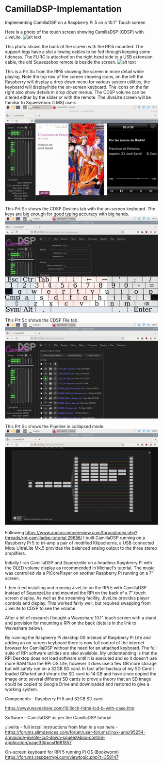 # CamillaDSP-Implemantation
Implementing CamillaDSP on a Raspberry Pi 5 on a 10.1" Touch screen

Here is a photo of the touch screen showing CamillaDSP (CDSP) with JiveLite.
![alt text](<Images/10.1 screen front on shelf.jpg>)

This photo shows the back of the screen with the RPi5 mounted. The support legs have a slot  allowing cables to be fed through keeping some tideness. The FLIRC is attached on the right hand side to a USB extension cable, the old Squeezebox remote is beside the screen.
![alt text](<Images/10.1 back showing RPi5 plugs and FLIRC and remote.jpg>)

This is a Prt Sc from the RPi5 showing the screen in more detail while playing.
Note the top row of the screen showing icons, on the left the Raspberry will display a drop down menu for various system utilities, the keyboard will display/hide the on-screen keyboard. The icons on the far right also show details in drop down menus. The CDSP volume can be altered either by the slider or with the remote. The JiveLite screen will be familiar to Squeezebox (LMS) users.
![alt text](<Images/10.1 screen Jivelite and Firefox CamillaDSP.jpg>)

This Prt Sc shows the CDSP Devices tab with the on-screen keyboard. The keys are big enough for good typing accuracy with big hands.
![alt text](<Images/10.1 screen Devices tab with on-screen keyboard.jpg>)

This Prt Sc shows the CDSP File tab. 
![alt text](<Images/10.1 screen CamillaDSP Files tab.jpg>)

This Prt Sc shows the Pipeline in collapsed mode.
![alt text](<Images/10.1 screen Pipeline - collapsed.jpg>)
 

Following https://www.audiosciencereview.com/forum/index.php?threads/rpi-camilladsp-tutorial.29656/ I built CamillaDSP running on a Raspberry Pi 5 to tri-amp a pair of modified Klipschorns, a USB connected Motu UltraLite Mk.5 provides the balanced analog output to the three stereo amplifiers.

Initially I ran CamillaDSP and Squeezelite on a headless Raspberry Pi with the OLED volume display as recommended in Michael's tutorial. The music was controlled via a  PiCorePlayer on another Raspberry Pi running on a 7" screen. 

I then tried installing and running JiveLite on the RPi 5 with CamillaDSP instead of SqueezeLite and mounted the RPi on the back of a 7" touch screen display. As well as the streaming facility, JiveLite provides player controls and display. This worked fairly well, but required swapping from JiveLite to CDSP to see the volume.

After a bit of research I bought a Waveshare 10.1" touch screen with a stand and provision for mounting a RPi on the back (details in the link to Waveshare below). 

By running the Raspberry Pi desktop OS instead of Raspberry Pi Lite and adding an on-screen keyboard there is now full control of the internet browser for CamillaDSP without the need for an attached keyboard. The full suite of RPi software utilities are also available. My understanding is that the RPi Desktop does not load software until it is executed and so it doesn't use more RAM than the RPi OS Lite, however it does use a few GB more storage but will safely run on a 32GB SD card. In fact after backup of my SD Card I loaded GParted and shrunk the SD card to 14 GB and have since copied the image onto several different SD cards to prove a theory that an SD image could be copied to Google Drive and downloaded and restored to give a working system.

Components - 
Raspberry Pi 5 and 32GB SD card.

https://www.waveshare.com/10.1inch-hdmi-lcd-b-with-case.htm


Software -
CamillaDSP as per the CamillaDSP tutorial.

Jivelite - full install instructions from Man in a van here -
https://forums.slimdevices.com/forum/user-forums/linux-unix/95254-announce-jivelite-cut-down-squeezebox-control-application/page33#post1681857

On-screen keyboard for RPi 5 running Pi OS (Bookworm)
https://forums.raspberrypi.com/viewtopic.php?t=358147
